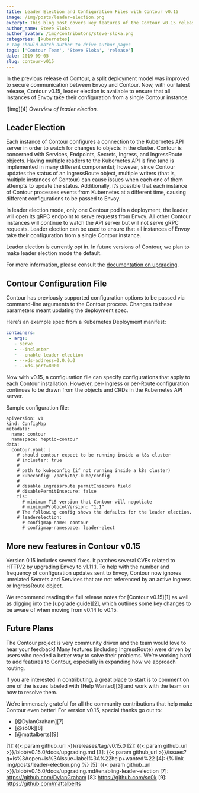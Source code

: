 ```yaml
---
title: Leader Election and Configuration Files with Contour v0.15
image: /img/posts/leader-election.png
excerpt: This blog post covers key features of the Contour v0.15 release including leader election and the Contour configuration file.
author_name: Steve Sloka
author_avatar: /img/contributors/steve-sloka.png
categories: [kubernetes]
# Tag should match author to drive author pages
tags: ['Contour Team', 'Steve Sloka', 'release']
date: 2019-09-05
slug: contour-v015
---
```


In the previous release of Contour, a split deployment model was improved to secure communication between Envoy and Contour. Now, with our latest release, Contour v0.15, leader election is available to ensure that all instances of Envoy take their configuration from a single Contour instance.

![img][4]
*Overview of leader election.*

## Leader Election

Each instance of Contour configures a connection to the Kubernetes API server in order to watch for changes to objects in the cluster. Contour is concerned with Services, Endpoints, Secrets, Ingress, and IngressRoute objects. Having multiple readers to the Kubernetes API is fine (and is implemented in many different components); however, since Contour updates the status of an IngressRoute object, multiple writers (that is, multiple instances of Contour) can cause issues when each one of them attempts to update the status. Additionally, it’s possible that each instance of Contour processes events from Kubernetes at a different time, causing different configurations to be passed to Envoy.

In leader election mode, only one Contour pod in a deployment, the leader, will open its gRPC endpoint to serve requests from Envoy. All other Contour instances will continue to watch the API server but will not serve gRPC requests. Leader election can be used to ensure that all instances of Envoy take their configuration from a single Contour instance.

Leader election is currently opt in. In future versions of Contour, we plan to make leader election mode the default.

For more information, please consult the [documentation on upgrading]().

## Contour Configuration File

Contour has previously supported configuration options to be passed via command-line arguments to the Contour process. Changes to these parameters meant updating the deployment spec. 

Here’s an example spec from a Kubernetes Deployment manifest:

```yaml
containers:
 - args:
   - serve
   - --incluster
   - --enable-leader-election
   - --xds-address=0.0.0.0
   - --xds-port=8001
```

Now with v0.15, a configuration file can specify configurations that apply to each Contour installation. However, per-Ingress or per-Route configuration continues to be drawn from the objects and CRDs in the Kubernetes API server.

Sample configuration file:

```
apiVersion: v1
kind: ConfigMap
metadata:
  name: contour
  namespace: heptio-contour
data:
  contour.yaml: |
    # should contour expect to be running inside a k8s cluster
    # incluster: true
    #
    # path to kubeconfig (if not running inside a k8s cluster)
    # kubeconfig: /path/to/.kube/config
    #
    # disable ingressroute permitInsecure field
    # disablePermitInsecure: false
    tls:
      # minimum TLS version that Contour will negotiate
      # minimumProtocolVersion: "1.1"
    # The following config shows the defaults for the leader election.
    # leaderelection:
      # configmap-name: contour
      # configmap-namespace: leader-elect
```

## More new features in Contour v0.15

Version 0.15 includes several fixes. It patches several CVEs related to HTTP/2 by upgrading Envoy to v1.11.1. To help with the number and frequency of configuration updates sent to Envoy, Contour now ignores unrelated Secrets and Services that are not referenced by an active Ingress or IngressRoute object.

We recommend reading the full release notes for [Contour v0.15][1] as well as digging into the [upgrade guide][2], which outlines some key changes to be aware of when moving from v0.14 to v0.15.

## Future Plans

The Contour project is very community driven and the team would love to hear your feedback! Many features (including IngressRoute) were driven by users who needed a better way to solve their problems. We’re working hard to add features to Contour, especially in expanding how we approach routing. 

If you are interested in contributing, a great place to start is to comment on one of the issues labeled with [Help Wanted][3] and work with the team on how to resolve them.

We’re immensely grateful for all the community contributions that help make Contour even better! For version v0.15, special thanks go out to:

- [@DylanGraham][7]
- [@so0k][8]
- [@mattalberts][9]

[1]: {{< param github_url >}}/releases/tag/v0.15.0
[2]: {{< param github_url >}}/blob/v0.15.0/docs/upgrading.md
[3]: {{< param github_url >}}/issues?q=is%3Aopen+is%3Aissue+label%3A%22help+wanted%22
[4]: {% link img/posts/leader-election.png %}
[5]: {{< param github_url >}}/blob/v0.15.0/docs/upgrading.md#enabling-leader-election
[7]: https://github.com/DylanGraham
[8]: https://github.com/so0k
[9]: https://github.com/mattalberts
